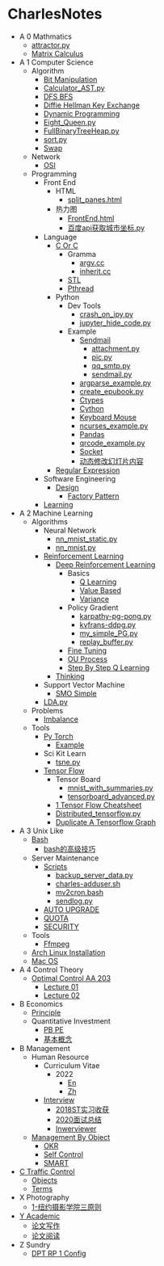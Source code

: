 # CharlesNotes

- A 0 Mathmatics
  * [attractor.py](A0-Mathmatics/attractor.py.md)
  * [Matrix Calculus](A0-Mathmatics/Matrix_Calculus.md)
- A 1 Computer Science
  - Algorithm
    * [Bit Manipulation](A1-Computer_Science/Algorithm/Bit_Manipulation.md)
    * [Calculator_AST.py](A1-Computer_Science/Algorithm/Calculator_AST.py.md)
    * [DFS BFS](A1-Computer_Science/Algorithm/DFS-BFS.md)
    * [Diffie Hellman Key Exchange](A1-Computer_Science/Algorithm/Diffie_Hellman_Key_Exchange.md)
    * [Dynamic Programming](A1-Computer_Science/Algorithm/Dynamic_Programming.md)
    * [Eight_Queen.py](A1-Computer_Science/Algorithm/Eight_Queen.py.md)
    * [FullBinaryTreeHeap.py](A1-Computer_Science/Algorithm/FullBinaryTreeHeap.py.md)
    * [sort.py](A1-Computer_Science/Algorithm/sort.py.md)
    * [Swap](A1-Computer_Science/Algorithm/swap.md)
  - Network
    * [OSI](A1-Computer_Science/Network/OSI.md)
  - Programming
    - Front End
      - HTML
        * [split_panes.html](A1-Computer_Science/Programming/Front_End/HTML/split_panes.html.md)
      - 热力图
        * [FrontEnd.html](A1-Computer_Science/Programming/Front_End/热力图/FrontEnd.html.md)
        * [百度api获取城市坐标.py](A1-Computer_Science/Programming/Front_End/热力图/百度api获取城市坐标.py.md)
    - Language
      - [C Or C](A1-Computer_Science/Programming/Language/C_or_C++/README.md)
        - Gramma
          * [argv.cc](A1-Computer_Science/Programming/Language/C_or_C++/Gramma/argv.cc.md)
          * [inherit.cc](A1-Computer_Science/Programming/Language/C_or_C++/Gramma/inherit.cc.md)
        - [STL](A1-Computer_Science/Programming/Language/C_or_C++/STL/README.md)
        * [Pthread](A1-Computer_Science/Programming/Language/C_or_C++/pthread.md)
      - Python
        - Dev Tools
          * [crash_on_ipy.py](A1-Computer_Science/Programming/Language/Python/DevTools/crash_on_ipy.py.md)
          * [jupyter_hide_code.py](A1-Computer_Science/Programming/Language/Python/DevTools/jupyter_hide_code.py.md)
        - Example
          - [Sendmail](A1-Computer_Science/Programming/Language/Python/Example/sendmail/README.md)
            * [attachment.py](A1-Computer_Science/Programming/Language/Python/Example/sendmail/attachment.py.md)
            * [pic.py](A1-Computer_Science/Programming/Language/Python/Example/sendmail/pic.py.md)
            * [qq_smtp.py](A1-Computer_Science/Programming/Language/Python/Example/sendmail/qq_smtp.py.md)
            * [sendmail.py](A1-Computer_Science/Programming/Language/Python/Example/sendmail/sendmail.py.md)
          * [argparse_example.py](A1-Computer_Science/Programming/Language/Python/Example/argparse_example.py.md)
          * [create_epubook.py](A1-Computer_Science/Programming/Language/Python/Example/create_epubook.py.md)
          * [Ctypes](A1-Computer_Science/Programming/Language/Python/Example/ctypes.md)
          * [Cython](A1-Computer_Science/Programming/Language/Python/Example/cython.md)
          * [Keyboard Mouse](A1-Computer_Science/Programming/Language/Python/Example/keyboard-mouse.md)
          * [ncurses_example.py](A1-Computer_Science/Programming/Language/Python/Example/ncurses_example.py.md)
          * [Pandas](A1-Computer_Science/Programming/Language/Python/Example/pandas.md)
          * [qrcode_example.py](A1-Computer_Science/Programming/Language/Python/Example/qrcode_example.py.md)
          * [Socket](A1-Computer_Science/Programming/Language/Python/Example/socket.md)
          * [动态修改幻灯片内容](A1-Computer_Science/Programming/Language/Python/Example/动态修改幻灯片内容.md)
      * [Regular Expression](A1-Computer_Science/Programming/Language/Regular_Expression.md)
    - Software Engineering
      - [Design](A1-Computer_Science/Programming/Software_Engineering/Design/README.md)
        * [Factory Pattern](A1-Computer_Science/Programming/Software_Engineering/Design/Factory_Pattern.md)
    * [Learning](A1-Computer_Science/Programming/Learning.md)
- A 2 Machine Learning
  - Algorithms
    - Neural Network
      * [nn_mnist_static.py](A2-Machine_Learning/Algorithms/NeuralNetwork/nn_mnist_static.py.md)
      * [nn_mnist.py](A2-Machine_Learning/Algorithms/NeuralNetwork/nn_mnist.py.md)
    - [Reinforcement Learning](A2-Machine_Learning/Algorithms/ReinforcementLearning/README.md)
      - [Deep Reinforcement Learning](A2-Machine_Learning/Algorithms/ReinforcementLearning/Deep_Reinforcement_Learning/README.md)
        - Basics
          * [Q Learning](A2-Machine_Learning/Algorithms/ReinforcementLearning/Deep_Reinforcement_Learning/Basics/Q-Learning.md)
          * [Value Based](A2-Machine_Learning/Algorithms/ReinforcementLearning/Deep_Reinforcement_Learning/Basics/Value_Based.md)
          * [Variance](A2-Machine_Learning/Algorithms/ReinforcementLearning/Deep_Reinforcement_Learning/Basics/Variance.md)
        - Policy Gradient
          * [karpathy-pg-pong.py](A2-Machine_Learning/Algorithms/ReinforcementLearning/Deep_Reinforcement_Learning/Policy_Gradient/karpathy-pg-pong.py.md)
          * [kvfrans-ddpg.py](A2-Machine_Learning/Algorithms/ReinforcementLearning/Deep_Reinforcement_Learning/Policy_Gradient/kvfrans-ddpg.py.md)
          * [my_simple_PG.py](A2-Machine_Learning/Algorithms/ReinforcementLearning/Deep_Reinforcement_Learning/Policy_Gradient/my_simple_PG.py.md)
          * [replay_buffer.py](A2-Machine_Learning/Algorithms/ReinforcementLearning/Deep_Reinforcement_Learning/Policy_Gradient/replay_buffer.py.md)
        * [Fine Tuning](A2-Machine_Learning/Algorithms/ReinforcementLearning/Deep_Reinforcement_Learning/Fine_Tuning.md)
        * [OU Process](A2-Machine_Learning/Algorithms/ReinforcementLearning/Deep_Reinforcement_Learning/OU-process.md)
        * [Step By Step Q Learning](A2-Machine_Learning/Algorithms/ReinforcementLearning/Deep_Reinforcement_Learning/step_by_step_q_learning.md)
      * [Thinking](A2-Machine_Learning/Algorithms/ReinforcementLearning/Thinking.md)
    - Support Vector Machine
      * [SMO Simple](A2-Machine_Learning/Algorithms/SupportVectorMachine/SMO_Simple.md)
    * [LDA.py](A2-Machine_Learning/Algorithms/LDA.py.md)
  - Problems
    * [Imbalance](A2-Machine_Learning/Problems/Imbalance.md)
  - Tools
    - [Py Torch](A2-Machine_Learning/Tools/PyTorch/README.md)
      * [Example](A2-Machine_Learning/Tools/PyTorch/Example.md)
    - Sci Kit Learn
      * [tsne.py](A2-Machine_Learning/Tools/SciKit-Learn/tsne.py.md)
    - [Tensor Flow](A2-Machine_Learning/Tools/TensorFlow/README.md)
      - Tensor Board
        * [mnist_with_summaries.py](A2-Machine_Learning/Tools/TensorFlow/TensorBoard/mnist_with_summaries.py.md)
        * [tensorboard_advanced.py](A2-Machine_Learning/Tools/TensorFlow/TensorBoard/tensorboard_advanced.py.md)
      * [1 Tensor Flow Cheatsheet](A2-Machine_Learning/Tools/TensorFlow/1-TensorFlow_Cheatsheet.md)
      * [Distributed_tensorflow.py](A2-Machine_Learning/Tools/TensorFlow/Distributed_tensorflow.py.md)
      * [Duplicate A Tensorflow Graph](A2-Machine_Learning/Tools/TensorFlow/Duplicate_a_tensorflow_graph.md)
- A 3 Unix Like
  - [Bash](A3-Unix-Like/Bash/README.md)
    * [bash的高级技巧](A3-Unix-Like/Bash/bash的高级技巧.md)
  - Server Maintenance
    - [Scripts](A3-Unix-Like/Server_Maintenance/scripts/README.md)
      * [backup_server_data.py](A3-Unix-Like/Server_Maintenance/scripts/backup_server_data.py.md)
      * [charles-adduser.sh](A3-Unix-Like/Server_Maintenance/scripts/charles-adduser.sh.md)
      * [mv2cron.bash](A3-Unix-Like/Server_Maintenance/scripts/mv2cron.bash.md)
      * [sendlog.py](A3-Unix-Like/Server_Maintenance/scripts/sendlog.py.md)
    * [AUTO UPGRADE](A3-Unix-Like/Server_Maintenance/AUTO_UPGRADE.md)
    * [QUOTA](A3-Unix-Like/Server_Maintenance/QUOTA.md)
    * [SECURITY](A3-Unix-Like/Server_Maintenance/SECURITY.md)
  - Tools
    * [Ffmpeg](A3-Unix-Like/Tools/ffmpeg.md)
  * [Arch Linux Installation](A3-Unix-Like/Arch_Linux_Installation.md)
  * [Mac OS](A3-Unix-Like/macOS.md)
- A 4 Control Theory
  - [Optimal Control AA 203](A4-Control_Theory/OptimalControl_AA203/README.md)
    * [Lecture 01](A4-Control_Theory/OptimalControl_AA203/Lecture_01.md)
    * [Lecture 02](A4-Control_Theory/OptimalControl_AA203/Lecture_02.md)
- B Economics
  - [Principle](B-Economics/Principle/README.md)
  - Quantitative Investment
    * [PB PE](B-Economics/Quantitative_Investment/PB_PE.md)
    * [基本概念](B-Economics/Quantitative_Investment/基本概念.md)
- B Management
  - Human Resource
    - Curriculum Vitae
      - 2022
        * [En](B-Management/HumanResource/Curriculum%20Vitae/2022/en.md)
        * [Zh](B-Management/HumanResource/Curriculum%20Vitae/2022/zh.md)
    - [Interview](B-Management/HumanResource/Interview/README.md)
      * [2018ST实习收获](B-Management/HumanResource/Interview/2018ST实习收获.md)
      * [2020面试总结](B-Management/HumanResource/Interview/2020面试总结.md)
      * [Inwerviewer](B-Management/HumanResource/Interview/Inwerviewer.md)
  - [Management By Object](B-Management/ManagementByObject/README.md)
    * [OKR](B-Management/ManagementByObject/OKR.md)
    * [Self Control](B-Management/ManagementByObject/Self-Control.md)
    * [SMART](B-Management/ManagementByObject/SMART.md)
- [C Traffic Control](C-Traffic_Control/README.md)
  * [Objects](C-Traffic_Control/Objects.md)
  * [Terms](C-Traffic_Control/Terms.md)
- X Photography
  * [1-纽约摄影学院三原则](X-Photography/1-纽约摄影学院三原则.md)
- [Y Academic](Y-Academic/README.md)
  * [论文写作](Y-Academic/论文写作.md)
  * [论文阅读](Y-Academic/论文阅读.md)
- Z Sundry
  * [DPT RP 1 Config](Z-Sundry/DPT-RP1_Config.md)
